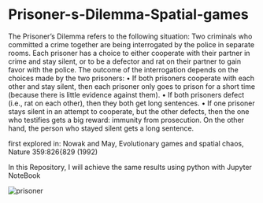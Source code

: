 # Prisoner-s-Dilemma-Spatial-games
The Prisoner’s Dilemma refers to the following situation: Two criminals who committed a crime
together are being interrogated by the police in separate rooms. Each prisoner has a choice to
either cooperate with their partner in crime and stay silent, or to be a defector and rat on their
partner to gain favor with the police. The outcome of the interrogation depends on the choices
made by the two prisoners:
• If both prisoners cooperate with each other and stay silent, then each prisoner only goes to
prison for a short time (because there is little evidence against them).
• If both prisoners defect (i.e., rat on each other), then they both get long sentences.
• If one prisoner stays silent in an attempt to cooperate, but the other defects, then the one
who testifies gets a big reward: immunity from prosecution. On the other hand, the person
who stayed silent gets a long sentence.

first explored in:
Nowak and May, Evolutionary games and spatial chaos, Nature 359:826{829 (1992)

In this Repository, I will achieve the same results using python with Jupyter NoteBook


![prisoner](https://user-images.githubusercontent.com/57718520/133750198-d5e5da29-f4b9-47de-a9d3-a655d23717b5.png)
